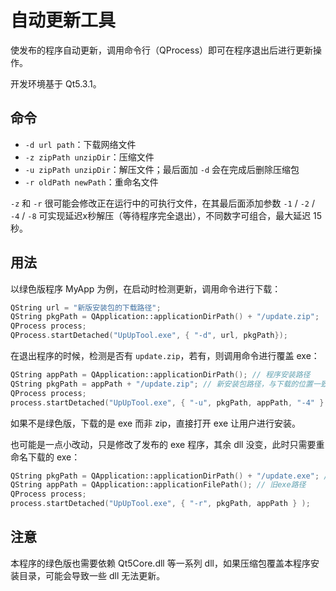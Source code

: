 自动更新工具
===

使发布的程序自动更新，调用命令行（QProcess）即可在程序退出后进行更新操作。

开发环境基于 Qt5.3.1。

## 命令

- `-d url path`：下载网络文件
- `-z zipPath unzipDir`：压缩文件
- `-u zipPath unzipDir`：解压文件；最后面加 `-d` 会在完成后删除压缩包
- `-r oldPath newPath`：重命名文件



`-z` 和 `-r` 很可能会修改正在运行中的可执行文件，在其最后面添加参数 `-1` / `-2` / `-4` / `-8` 可实现延迟x秒解压（等待程序完全退出），不同数字可组合，最大延迟 15 秒。



## 用法

以绿色版程序 MyApp 为例，在启动时检测更新，调用命令进行下载：

```cpp
QString url = "新版安装包的下载路径";
QString pkgPath = QApplication::applicationDirPath() + "/update.zip";
QProcess process;
QProcess.startDetached("UpUpTool.exe", { "-d", url, pkgPath});
```

在退出程序的时候，检测是否有 `update.zip`，若有，则调用命令进行覆盖 exe：

```cpp
QString appPath = QApplication::applicationDirPath(); // 程序安装路径
QString pkgPath = appPath + "/update.zip"; // 新安装包路径，与下载的位置一致
QProcess process;
process.startDetached("UpUpTool.exe", { "-u", pkgPath, appPath, "-4" } );
```

如果不是绿色版，下载的是 exe 而非 zip，直接打开 exe 让用户进行安装。

也可能是一点小改动，只是修改了发布的 exe 程序，其余 dll 没变，此时只需要重命名下载的 exe：

```cpp
QString pkgPath = QApplication::applicationDirPath() + "/update.exe"; // 新exe路径
QString appPath = QApplication::applicationFilePath(); // 旧exe路径
QProcess process;
process.startDetached("UpUpTool.exe", { "-r", pkgPath, appPath } );
```



## 注意

本程序的绿色版也需要依赖 Qt5Core.dll 等一系列 dll，如果压缩包覆盖本程序安装目录，可能会导致一些 dll 无法更新。
